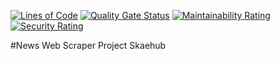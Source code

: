 [![Lines of Code](https://sonarcloud.io/api/project_badges/measure?project=GithuiVictor_Skaehub-News-Web-Scrapper-Project&metric=ncloc)](https://sonarcloud.io/dashboard?id=GithuiVictor_Skaehub-News-Web-Scrapper-Project) 
[![Quality Gate Status](https://sonarcloud.io/api/project_badges/measure?project=GithuiVictor_Skaehub-News-Web-Scrapper-Project&metric=alert_status)](https://sonarcloud.io/dashboard?id=GithuiVictor_Skaehub-News-Web-Scrapper-Project)
[![Maintainability Rating](https://sonarcloud.io/api/project_badges/measure?project=GithuiVictor_Skaehub-News-Web-Scrapper-Project&metric=sqale_rating)](https://sonarcloud.io/dashboard?id=GithuiVictor_Skaehub-News-Web-Scrapper-Project)
[![Security Rating](https://sonarcloud.io/api/project_badges/measure?project=GithuiVictor_Skaehub-News-Web-Scrapper-Project&metric=security_rating)](https://sonarcloud.io/dashboard?id=GithuiVictor_Skaehub-News-Web-Scrapper-Project)


#News Web Scraper Project Skaehub
